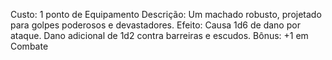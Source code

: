 Custo: 1 ponto de Equipamento
Descrição: Um machado robusto, projetado para golpes poderosos e devastadores.
Efeito: Causa 1d6 de dano por ataque. Dano adicional de 1d2 contra barreiras e escudos.
Bônus: +1 em Combate